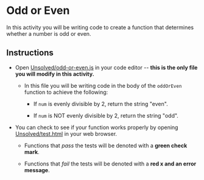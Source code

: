 # Odd or Even

In this activity you will be writing code to create a function that determines whether a number is odd or even.

## Instructions

- Open [Unsolved/odd-or-even.js](Unsolved/odd-or-even.js) in your code editor -- **this is the only file you will modify in this activity.**

  - In this file you will be writing code in the body of the `oddOrEven` function to achieve the following:

    - If `num` is evenly divisible by 2, return the string "even".

    - If `num` is NOT evenly divisible by 2, return the string "odd".

- You can check to see if your function works properly by opening [Unsolved/test.html](Unsolved/test.html) in your web browser.

  - Functions that _pass_ the tests will be denoted with a **green check mark**.

  - Functions that _fail_ the tests will be denoted with a **red x and an error message**.
